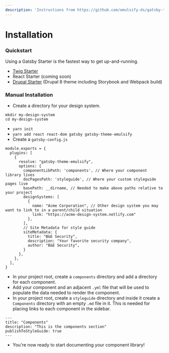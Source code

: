 ```yaml
---
description: 'Instructions from https://github.com/emulsify-ds/gatsby-theme-emulsify'
---
```


# Installation

### Quickstart

Using a Gatsby Starter is the fastest way to get up-and-running.

* [Twig Starter](https://github.com/fourkitchens/gatsby-starter-emulsify-twig)
* React Starter \(coming soon\)
* [Drupal Starter](https://github.com/fourkitchens/gatsby-starter-emulsify-drupal) \(Drupal 8 theme including Storybook and Webpack build\)

### **Manual Installation**

* Create a directory for your design system.

```text
mkdir my-design-system
cd my-design-system
```

* `yarn init`
* `yarn add react react-dom gatsby gatsby-theme-emulsify`
* Create a `gatsby-config.js`

```text
module.exports = {
  plugins: [
    {
      resolve: "gatsby-theme-emulsify",
      options: {
        componentLibPath: 'components', // Where your component library lives
        docPagesPath: 'styleguide', // Where your custom styleguide pages live
        basePath: __dirname, // Needed to make above paths relative to your project
        designSystems: [
          {
            name: "Acme Corporation", // Other design system you may want to link to in a parent/child situation
            link: "https://acme-design-system.netlify.com"
          },
        ],
        // Site Metadata for style guide
        siteMetadata: {
          title: "B&E Security",
          description: "Your favorite security company",
          author: "B&E Security",
        }
      },
    },
  ],
}
```

* In your project root, create a `components` directory and add a directory for each component.
* Add your component and an adjacent `.yml` file that will be used to populate the data needed to render the component.
* In your project root, create a `styleguide` directory and inside it create a `Components` directory with an empty `.md` file in it. This is needed for placing links to each component in the sidebar.

```text
---
title: "Components"
description: "This is the components section"
publishToStyleGuide: true
---
```

* You're now ready to start documenting your component library!

